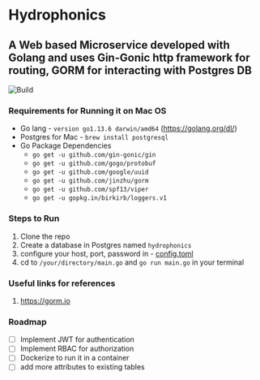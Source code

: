 Hydrophonics
===========
## A Web based Microservice developed with Golang and  uses Gin-Gonic http framework for routing, GORM for interacting with Postgres DB

![Build](https://github.com/pavankumar-go/hydrophonics/workflows/Build/badge.svg?branch=master)

### Requirements for Running it on Mac OS
* Go lang - `version go1.13.6 darwin/amd64` (https://golang.org/dl/)
* Postgres for Mac - `brew install postgresql`
* Go Package Dependencies 
	* `go get -u github.com/gin-gonic/gin`
	* `go get -u github.com/gogo/protobuf`
	* `go get -u github.com/google/uuid`
	* `go get -u github.com/jinzhu/gorm`
	* `go get -u github.com/spf13/viper`
	* `go get -u gopkg.in/birkirb/loggers.v1`

### Steps to Run 
1. Clone the repo 
2. Create a database in Postgres named `hydrophonics`
3. configure your host, port, password in - [config.toml](hack/config/config.toml)
3. cd to `/your/directory/main.go` and `go run main.go` in your terminal

### Useful links for references
1. https://gorm.io

### Roadmap
- [ ] Implement JWT for authentication 
- [ ] Implement RBAC for authorization
- [ ] Dockerize to run it in a container
- [ ] add more attributes to existing tables
